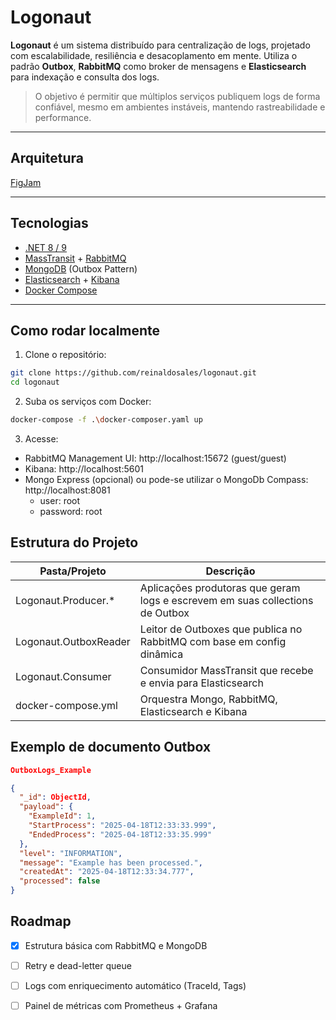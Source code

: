 
# Logonaut

**Logonaut** é um sistema distribuído para centralização de logs, projetado com escalabilidade, resiliência e desacoplamento em mente. Utiliza o padrão **Outbox**, **RabbitMQ** como broker de mensagens e **Elasticsearch** para indexação e consulta dos logs.

> O objetivo é permitir que múltiplos serviços publiquem logs de forma confiável, mesmo em ambientes instáveis, mantendo rastreabilidade e performance.

---

## Arquitetura
[FigJam](https://www.figma.com/board/uLEZwd34J3vmBmSNQjT7fC/Logonaut?node-id=0-1&p=f&t=r1m3FyeoABqcFyUh-0)

---

## Tecnologias

- [.NET 8 / 9](https://dotnet.microsoft.com/)
- [MassTransit](https://masstransit.io/) + [RabbitMQ](https://www.rabbitmq.com/)
- [MongoDB](https://www.mongodb.com/) (Outbox Pattern)
- [Elasticsearch](https://www.elastic.co/) + [Kibana](https://www.elastic.co/kibana)
- [Docker Compose](https://docs.docker.com/compose/)

---

## Como rodar localmente

1. Clone o repositório:
```bash
git clone https://github.com/reinaldosales/logonaut.git
cd logonaut
```
2. Suba os serviços com Docker:
```bash
docker-compose -f .\docker-composer.yaml up
```
3. Acesse:
- RabbitMQ Management UI: http://localhost:15672 (guest/guest)
- Kibana: http://localhost:5601
- Mongo Express (opcional) ou pode-se utilizar o MongoDb Compass: http://localhost:8081
  - user: root
  - password: root

## Estrutura do Projeto

| Pasta/Projeto | Descrição
|-|-|
|Logonaut.Producer.* | Aplicações produtoras que geram logs e escrevem em suas collections de Outbox
|Logonaut.OutboxReader | Leitor de Outboxes que publica no RabbitMQ com base em config dinâmica
|Logonaut.Consumer | Consumidor MassTransit que recebe e envia para Elasticsearch
|docker-compose.yml | Orquestra Mongo, RabbitMQ, Elasticsearch e Kibana

## Exemplo de documento Outbox

```json
OutboxLogs_Example

{
  "_id": ObjectId,
  "payload": {
    "ExampleId": 1,
    "StartProcess": "2025-04-18T12:33:33.999",
    "EndedProcess": "2025-04-18T12:33:35.999"
  },
  "level": "INFORMATION",
  "message": "Example has been processed.",
  "createdAt": "2025-04-18T12:33:34.777",
  "processed": false
}
```

## Roadmap
- [x] Estrutura básica com RabbitMQ e MongoDB
- [ ] Retry e dead-letter queue
- [ ] Logs com enriquecimento automático (TraceId, Tags)
- [ ] Painel de métricas com Prometheus + Grafana


  


